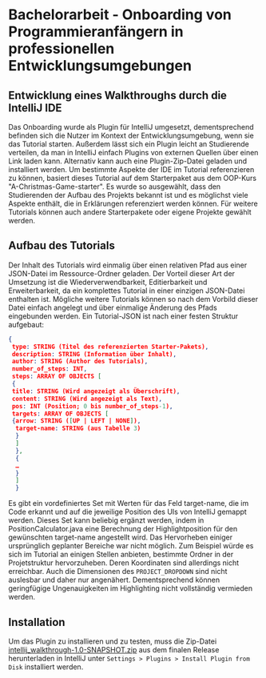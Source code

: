 # Bachelorarbeit - Onboarding von Programmieranfängern in professionellen Entwicklungsumgebungen

## Entwicklung eines Walkthroughs durch die IntelliJ IDE 
Das Onboarding wurde als Plugin für IntelliJ umgesetzt, dementsprechend befinden sich die Nutzer im Kontext der Entwicklungsumgebung, wenn sie das Tutorial starten. Außerdem lässt sich ein Plugin leicht an Studierende verteilen, da man in IntelliJ einfach Plugins von externen Quellen über einen Link laden kann. Alternativ kann auch eine Plugin-Zip-Datei geladen und installiert werden. Um bestimmte Aspekte der IDE im Tutorial referenzieren zu können, basiert dieses Tutorial auf dem Starterpaket aus dem OOP-Kurs "A-Christmas-Game-starter". Es wurde so ausgewählt, dass den Studierenden der Aufbau des Projekts bekannt ist und es möglichst viele Aspekte enthält, die in Erklärungen referenziert werden können. Für weitere Tutorials können auch andere Starterpakete oder eigene Projekte gewählt werden.

## Aufbau des Tutorials
Der Inhalt des Tutorials wird einmalig über einen relativen Pfad aus einer JSON-Datei im Ressource-Ordner geladen. Der Vorteil dieser Art der Umsetzung ist die Wiederverwendbarkeit, Editierbarkeit und Erweiterbarkeit, da ein komplettes Tutorial in einer einzigen JSON-Datei enthalten ist. Mögliche weitere Tutorials können so nach dem Vorbild dieser Datei einfach angelegt und über einmalige Änderung des Pfads eingebunden werden. Ein Tutorial-JSON ist nach einer festen Struktur aufgebaut:

``` json
{
 type: STRING (Titel des referenzierten Starter-Pakets),
 description: STRING (Information über Inhalt),
 author: STRING (Author des Tutorials),
 number_of_steps: INT,
 steps: ARRAY OF OBJECTS [
 {
 title: STRING (Wird angezeigt als Überschrift),
 content: STRING (Wird angezeigt als Text),
 pos: INT (Position; 0 bis number_of_steps-1),
 targets: ARRAY OF OBJECTS [
 {arrow: STRING ([UP | LEFT | NONE]),
  target-name: STRING (aus Tabelle 3)
  }
  ]
  },
  {
  …
  }
  ]
  }
```

Es gibt ein vordefiniertes Set mit Werten für das Feld target-name, die im Code erkannt und auf die jeweilige Position des UIs von IntelliJ gemappt werden. Dieses Set kann beliebig ergänzt werden, indem in PositionCalculator.java eine Berechnung der Highlightposition für den gewünschten target-name angestellt wird. Das Hervorheben einiger ursprünglich geplanter Bereiche war nicht möglich. Zum Beispiel würde es sich im Tutorial an einigen Stellen anbieten, bestimmte Ordner in der Projetstruktur hervorzuheben. Deren Koordinaten sind allerdings nicht erreichbar. Auch die Dimensionen des `PROJECT_DROPDOWN` sind nicht auslesbar und daher nur angenähert. Dementsprechend können geringfügige Ungenauigkeiten im Highlighting nicht vollständig vermieden werden.

## Installation
Um das Plugin zu installieren und zu testen, muss die Zip-Datei [intellij_walkthrough-1.0-SNAPSHOT.zip](https://github.com/Glueckseule/Bachelorarbeit-DanielaKrapf/releases/tag/v1.0) aus dem finalen Release herunterladen in IntelliJ unter `Settings > Plugins > Install Plugin from Disk` installiert werden. 
